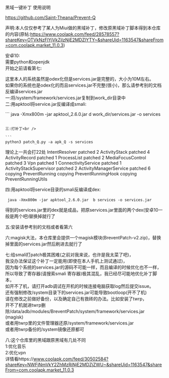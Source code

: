 
黑域一键补丁 使用说明

https://github.com/Saint-Theana/Prevent-Q

声明:本人仅仅参考了某人为Miui做的黑域补丁，修改原黑域补丁脚本得到本仓库的内容(原帖:https://www.coolapk.com/feed/28578557?shareKey=OTVkNzFlYjVkZjIzNjE2MDZlYTY~&shareUid=1163547&shareFrom=com.coolapk.market_11.0.3)

安卓10: <br />
需要python和openjdk<br />
开始之前请看第七:<br />

这里本人的系统虽然是odex化但是services.jar是完整的，大小为10M左右。<br />
如果你的系统也是odex化的而且services.jar不完整(很小)，那么请参考别的文档反编译services.jar<br />
一:将/system/framework/services.jar复制到work_dir目录中<br />
二:用apktool将service.jar反编译成smali:<br />

​```
java -Xmx800m -jar apktool_2.6.0.jar d work_dir/services.jar  -o services
```

三:打补丁<br />

​```
python3 patch_Q.py -a apk_Q -s services
```
理论上一共会打22处
IntentResolver patched 2
ActivityStack patched 4
ActivityRecord patched 1
ProcessList patched 2
MediaFocusControl patched 3
Vpn patched 1
ConnectivityService patched 1
ActivityStackSupervisor patched 2
ActivityManagerService patched 6
copying PreventRunning
copying PreventRunningHook
copying PreventRunningUtils


四:用apktool将service目录的smali反编译成dex:<br />

​```
java -Xmx800m -jar apktool_2.6.0.jar  b services -o services.jar
​```

得到的services.jar里的dex就是成品，把原services.jar里面的两个dex(安卓10一般是两个吧)替换掉就行了<br />

五:安装请参考别的文档或者看第六

六:magisk大法，本仓库里会提供一个magisk模块(BreventPatch-v2.zip)，替换掉里面的services.jar然后刷进去就行了<br />

七:给smali打patch极其困难(之前对我来说，也许是我太菜了吧)，<br />
     我没办法保证这个补丁一定能用(即使在本人手机上测试通过)，<br />
     因为每个系统的services.jar的源码不可能一样，而且编译的时候优化也不一样，<br />
     所以导致了寄存器(请搜索smali 寄存器)极其混乱，我已经尽可能地优化补丁脚本，<br />
     如开不了机，请打开adb调试在开机的时候连接电脑获取log然后提交issue。<br />
     还有强制修改/system目录下的services.jar可能导致bootloop(开不了机)<br />
     请在修改之前做好备份，以及确定自己有救砖的办法。比如安装了twrp，<br />
     开不了机就进twrp删除/data/adb/modules/BreventPatch/system/framework/services.jar (magisk)<br />
     或者用twrp里的文件管理器还原/system/framework/services.jar<br />
     或者用twrp备份的/system镜像还原都可<br />

八:这个仓库里的黑域跟原黑域有几处不同<br />
    1:优化音乐<br />
    2:优化vpn<br />
    详情看https://www.coolapk.com/feed/30502584?shareKey=NWFjNmVkY2ZhMzRiNjE2MDZjZWU~&shareUid=1163547&shareFrom=com.coolapk.market_11.0.3<br />
    
